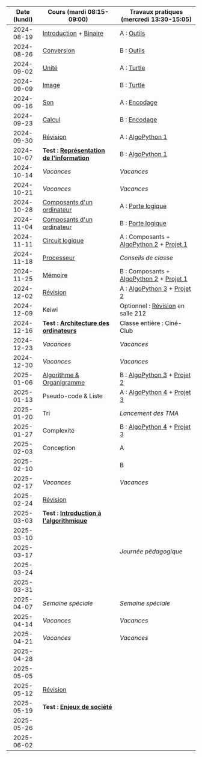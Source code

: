 | Date (lundi) | Cours (mardi 08:15-09:00)                                         | Travaux pratiques (mercredi 13:30-15:05)                                                         |
| :----------: | ----------------------------------------------------------------- | ------------------------------------------------------------------------------------------------ |
|  2024-08-19  | [Introduction](/docs/1m/intro) + [Binaire](/docs/1m/repr/binaire) | A : [Outils](/docs/1m/prog/outils)                                                               |
|  2024-08-26  | [Conversion](/docs/1m/repr/conversion)                            | B : [Outils](/docs/1m/prog/outils)                                                               |
|  2024-09-02  | [Unité](/docs/1m/repr/unite)                                      | A : [Turtle](/docs/1m/prog/turtle)                                                               |
|  2024-09-09  | [Image](/docs/1m/repr/image)                                      | B : [Turtle](/docs/1m/prog/turtle)                                                               |
|  2024-09-16  | [Son](/docs/1m/repr/son)                                          | A : [Encodage](/docs/1m/repr/encodage)                                                           |
|  2024-09-23  | [Calcul](/docs/1m/repr/calcul)                                    | B : [Encodage](/docs/1m/repr/encodage)                                                           |
|  2024-09-30  | [Révision](/docs/1m/repr/revision)                                | A : [AlgoPython 1](/docs/1m/prog/algopython-1)                                                   |
|  2024-10-07  | **Test : [Représentation de l'information](/docs/1m/repr)**       | B : [AlgoPython 1](/docs/1m/prog/algopython-1)                                                   |
|  2024-10-14  | _Vacances_                                                        | _Vacances_                                                                                       |
|  2024-10-21  | _Vacances_                                                        | _Vacances_                                                                                       |
|  2024-10-28  | [Composants d'un ordinateur](/docs/1m/arch/composants)            | A : [Porte logique](/docs/1m/arch/porte)                                                         |
|  2024-11-04  | [Composants d'un ordinateur](/docs/1m/arch/composants)            | B : [Porte logique](/docs/1m/arch/porte)                                                         |
|  2024-11-11  | [Circuit logique](/docs/1m/arch/circuit)                          | A : Composants + [AlgoPython 2](/docs/1m/prog/algopython-2) + [Projet 1](/docs/1m/prog/projet-1) |
|  2024-11-18  | [Processeur](/docs/1m/arch/processeur)                            | _Conseils de classe_                                                                             |
|  2024-11-25  | [Mémoire](/docs/1m/arch/memoire)                                  | B : Composants + [AlgoPython 2](/docs/1m/prog/algopython-2) + [Projet 1](/docs/1m/prog/projet-1) |
|  2024-12-02  | [Révision](/docs/1m/arch/revision)                                | A : [AlgoPython 3](/docs/1m/prog/algopython-3) + [Projet 2](/docs/1m/prog/projet-2)              |
|  2024-12-09  | Keiwi                                                             | Optionnel : [Révision](/docs/1m/arch/revision) en salle 212                                      |
|  2024-12-16  | **Test : [Architecture des ordinateurs](/docs/1m/arch)**          | Classe entière : Ciné-Club                                                                       |
|  2024-12-23  | _Vacances_                                                        | _Vacances_                                                                                       |
|  2024-12-30  | _Vacances_                                                        | _Vacances_                                                                                       |
|  2025-01-06  | [Algorithme & Organigramme](/docs/1m/algo/organigramme)           | B : [AlgoPython 3](/docs/1m/prog/algopython-3) + [Projet 2](/docs/1m/prog/projet-2)              |
|  2025-01-13  | Pseudo-code & Liste                                               | A : [AlgoPython 4](/docs/1m/prog/algopython-4) + [Projet 3](/docs/1m/prog/projet-3)              |
|  2025-01-20  | Tri                                                               | _Lancement des TMA_                                                                              |
|  2025-01-27  | Complexité                                                        | B : [AlgoPython 4](/docs/1m/prog/algopython-4) + [Projet 3](/docs/1m/prog/projet-3)              |
|  2025-02-03  | Conception                                                        | A                                                                                                |
|  2025-02-10  |                                                                   | B                                                                                                |
|  2025-02-17  | _Vacances_                                                        | _Vacances_                                                                                       |
|  2025-02-24  | [Révision](/docs/1m/algo/revision)                                |                                                                                                  |
|  2025-03-03  | **Test : [Introduction à l'algorithmique](/docs/1m/algo)**        |                                                                                                  |
|  2025-03-10  |                                                                   |                                                                                                  |
|  2025-03-17  |                                                                   | _Journée pédagogique_                                                                            |
|  2025-03-24  |                                                                   |                                                                                                  |
|  2025-03-31  |                                                                   |                                                                                                  |
|  2025-04-07  | _Semaine spéciale_                                                | _Semaine spéciale_                                                                               |
|  2025-04-14  | _Vacances_                                                        | _Vacances_                                                                                       |
|  2025-04-21  | _Vacances_                                                        | _Vacances_                                                                                       |
|  2025-04-28  |                                                                   |                                                                                                  |
|  2025-05-05  |                                                                   |                                                                                                  |
|  2025-05-12  | [Révision](/docs/1m/enje/revision)                                |                                                                                                  |
|  2025-05-19  | **Test : [Enjeux de société](/docs/1m/enje)**                     |                                                                                                  |
|  2025-05-26  |                                                                   |                                                                                                  |
|  2025-06-02  |                                                                   |                                                                                                  |
